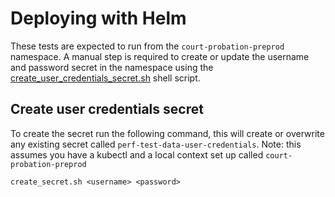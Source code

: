 # Deploying with Helm

These tests are expected to run from the `court-probation-preprod` namespace. A manual step is required to create or update the username and password secret in the namespace using the [create_user_credentials_secret.sh](create_user_credentials_secret.sh) shell script.

## Create user credentials secret

To create the secret run the following command, this will create or overwrite any existing secret called `perf-test-data-user-credentials`. Note: this assumes you have a kubectl and a local context set up called `court-probation-preprod`

```
create_secret.sh <username> <password>
```
